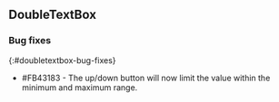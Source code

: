 ## DoubleTextBox

### Bug fixes
{:#doubletextbox-bug-fixes}

* \#FB43183 - The up/down button will now limit the value within the minimum and maximum range.